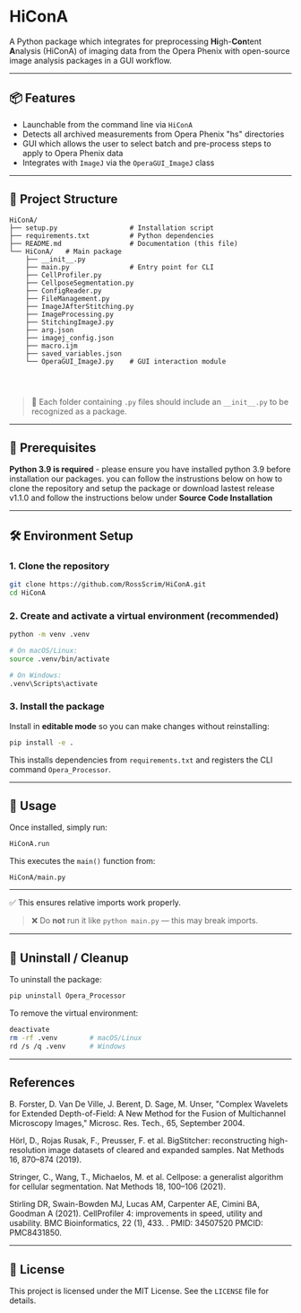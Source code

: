 # HiConA

A Python package which integrates for preprocessing **Hi**gh-**Con**tent **A**nalysis (HiConA) of imaging data from the Opera Phenix with open-source image analysis packages in a GUI workflow. 

---

## 📦 Features

- Launchable from the command line via `HiConA`
- Detects all archived measurements from Opera Phenix "hs" directories
- GUI which allows the user to select batch and pre-process steps to apply to Opera Phenix data
- Integrates with `ImageJ` via the `OperaGUI_ImageJ` class

---

## 🧩 Project Structure

```
HiConA/
├── setup.py                  # Installation script
├── requirements.txt          # Python dependencies
├── README.md                 # Documentation (this file)
└── HiConA/   # Main package
    ├── __init__.py
    ├── main.py               # Entry point for CLI
    ├── CellProfiler.py
    ├── CellposeSegmentation.py
    ├── ConfigReader.py
    ├── FileManagement.py
    ├── ImageJAfterStitching.py
    ├── ImageProcessing.py
    ├── StitchingImageJ.py
    ├── arg.json
    ├── imagej_config.json
    ├── macro.ijm
    ├── saved_variables.json
    └── OperaGUI_ImageJ.py    # GUI interaction module
	



```

> 🔸 Each folder containing `.py` files should include an `__init__.py` to be recognized as a package.


---
## 🚀 Prerequisites

**Python 3.9 is required** - please ensure you have installed python 3.9 before installation our packages. 
you can follow the instrustions below on how to clone the repository and setup the package or download lastest release v1.1.0 and follow the instructions below under **Source Code Installation**

---

## 🛠️ Environment Setup

### 1. Clone the repository

```bash
git clone https://github.com/RossScrim/HiConA.git
cd HiConA
```

### 2. Create and activate a virtual environment (recommended)

```bash
python -m venv .venv

# On macOS/Linux:
source .venv/bin/activate

# On Windows:
.venv\Scripts\activate
```

### 3. Install the package

Install in **editable mode** so you can make changes without reinstalling:

```bash
pip install -e .
```

This installs dependencies from `requirements.txt` and registers the CLI command `Opera_Processor`.

---

## 🚀 Usage

Once installed, simply run:

```bash
HiConA.run
```

This executes the `main()` function from:

```
HiConA/main.py
```

---

✅ This ensures relative imports work properly.

> ❌ Do **not** run it like `python main.py` — this may break imports.

---

## 🔄 Uninstall / Cleanup

To uninstall the package:

```bash
pip uninstall Opera_Processor
```

To remove the virtual environment:

```bash
deactivate
rm -rf .venv        # macOS/Linux
rd /s /q .venv      # Windows
```
---

## References

B. Forster, D. Van De Ville, J. Berent, D. Sage, M. Unser, "Complex Wavelets for Extended Depth-of-Field: A New Method for the Fusion of Multichannel Microscopy Images," Microsc. Res. Tech., 65, September 2004.

Hörl, D., Rojas Rusak, F., Preusser, F. et al. BigStitcher: reconstructing high-resolution image datasets of cleared and expanded samples. Nat Methods 16, 870–874 (2019).

Stringer, C., Wang, T., Michaelos, M. et al. Cellpose: a generalist algorithm for cellular segmentation. Nat Methods 18, 100–106 (2021).

Stirling DR, Swain-Bowden MJ, Lucas AM, Carpenter AE, Cimini BA, Goodman A (2021). CellProfiler 4: improvements in speed, utility and usability. BMC Bioinformatics, 22 (1), 433. . PMID: 34507520 PMCID: PMC8431850.

---

## 📄 License

This project is licensed under the MIT License. See the `LICENSE` file for details.

